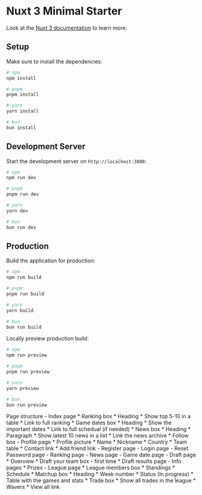 # Nuxt 3 Minimal Starter

Look at the [Nuxt 3 documentation](https://nuxt.com/docs/getting-started/introduction) to learn more.

## Setup

Make sure to install the dependencies:

```bash
# npm
npm install

# pnpm
pnpm install

# yarn
yarn install

# bun
bun install
```

## Development Server

Start the development server on `http://localhost:3000`:

```bash
# npm
npm run dev

# pnpm
pnpm run dev

# yarn
yarn dev

# bun
bun run dev
```

## Production

Build the application for production:

```bash
# npm
npm run build

# pnpm
pnpm run build

# yarn
yarn build

# bun
bun run build
```

Locally preview production build:

```bash
# npm
npm run preview

# pnpm
pnpm run preview

# yarn
yarn preview

# bun
bun run preview
```

Page structure 
    - Index page
        * Ranking box
            * Heading
            * Show top 5-10 in a table
            * Link to full ranking
        * Game dates box
            * Heading
            * Show the important dates
            * Link to full schedual (if needed)
        * News box
            * Heading
            * Paragraph
            * Show latest 10 news in a list
            * Link the news archive
        * Follow box
    - Profile page
        * Profile picture
        * Name
        * Nickname
        * Country
        * Team table
        * Contact link
        * Add friend link
    - Register page
    - Login page
    - Reset Password page
    - Ranking page
    - News page
    - Game date page
    - Draft page
        * Overview
        * Draft your team box - first time
        * Draft results page
    - Info pages
        * Prizes
    - League page
        * League members box
            * Standings
            * Schedule
        * Matchup box
            * Heading
            * Week number
            * Status (In progress)
            * Table with the games and stats
        * Trade box
            * Show all trades in the league
            * Wavers
            * View all link
    